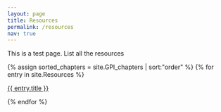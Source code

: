 ```yaml
---
layout: page
title: Resources
permalink: /resources
nav: true
---
```


This is a test page. List all the resources

{% assign sorted_chapters = site.GPI_chapters | sort:"order" %}
{% for entry in site.Resources %}
  <p>
    <a href="{{site.baseurl}}{{entry.url}}">
      {{ entry.title }}
    </a>
  </p>
{% endfor %}

